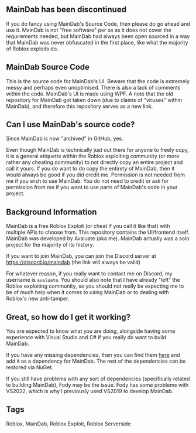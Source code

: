 ## MainDab has been discontinued
If you do fancy using MainDab's Source Code, then please do go ahead and use it. MainDab is not "free software" per se as it does not cover the requirements needed, but MainDab had always been open sourced in a way that MainDab was never obfuscated in the first place, like what the majority of Roblox exploits do.

## MainDab Source Code
This is the source code for MainDab's UI. Beware that the code is extremely messy and perhaps even unoptimised. There is also a lack of comments within the code. MainDab's UI is made using WPF. A note that the old repository for MainDab got taken down (due to claims of "viruses" within MainDab), and therefore this repository serves as a new link.

## Can I use MainDab's source code?
Since MainDab is now "archived" in GitHub, yes.

Even though MainDab is technically just out there for anyone to freely copy, it is a general etiquette within the Roblox exploiting community (or more rather any cheating community) to not directly copy an entire project and call it yours. If you do want to do copy the entirety of MainDab, then it would always be good if you did credit me. Permission is not needed from me if you wish to use MainDab. You do not need to credit or ask for permission from me if you want to use parts of MainDab's code in your project. 

## Background Information
MainDab is a free Roblox Exploit (or cheat if you call it like that) with multiple APIs to choose from. This repository contains the UI/frontend itself. MainDab was developed by Avaluate (aka me). MainDab actually was a solo project for the majority of its history.

If you want to join MainDab, you can join the Discord server at https://discord.io/maindab (the link will always be valid)

For whatever reason, if you really want to contact me on Discord, my username is `avaluate`. You should also note that I have already "left" the Roblox exploiting community, so you should not really be expecting me to be of much help when it comes to using MainDab or to dealing with Roblox's new anti-tamper.

## Great, so how do I get it working?
You are expected to know what you are doing, alongside having some experience with Visual Studio and C# if you really do want to build MainDab.

If you have any missing dependencies, then you can find them [here](https://github.com/Avaluate/MainDab/tree/main/Dependencies) and add it as a dependency for MainDab. The rest of the dependencies can be restored via NuGet.

If you still have problems with any sort of dependencies (specifically related to building MainDab), Fody may be the issue. Fody has some problems with VS2022, which is why I previously used VS2019 to develop MainDab.

## Tags
Roblox, MainDab, Roblox Exploit, Roblox Serverside
